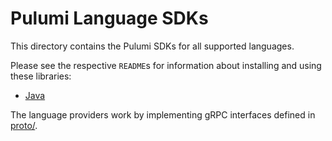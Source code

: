 # Pulumi Language SDKs

This directory contains the Pulumi SDKs for all supported languages.

Please see the respective `README`s for information about installing and using these libraries:

* [Java](./java)

The language providers work by implementing gRPC interfaces defined in [proto/](./proto).
